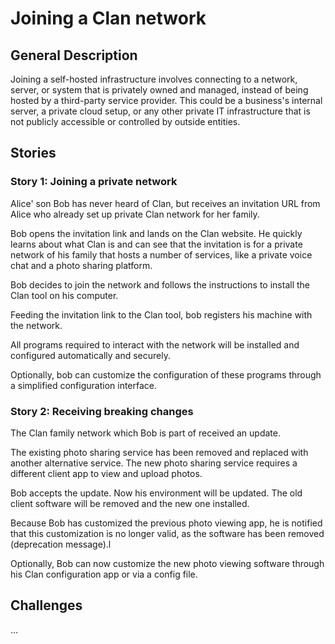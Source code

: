 # Joining a Clan network

## General Description

Joining a self-hosted infrastructure involves connecting to a network, server,
or system that is privately owned and managed, instead of being hosted by a
third-party service provider. This could be a business's internal server, a
private cloud setup, or any other private IT infrastructure that is not publicly
accessible or controlled by outside entities.

## Stories

### Story 1: Joining a private network

Alice' son Bob has never heard of Clan, but receives an invitation URL from
Alice who already set up private Clan network for her family.

Bob opens the invitation link and lands on the Clan website. He quickly learns
about what Clan is and can see that the invitation is for a private network of
his family that hosts a number of services, like a private voice chat and a
photo sharing platform.

Bob decides to join the network and follows the instructions to install the Clan
tool on his computer.

Feeding the invitation link to the Clan tool, bob registers his machine with the
network.

All programs required to interact with the network will be installed and
configured automatically and securely.

Optionally, bob can customize the configuration of these programs through a
simplified configuration interface.

### Story 2: Receiving breaking changes

The Clan family network which Bob is part of received an update.

The existing photo sharing service has been removed and replaced with another
alternative service. The new photo sharing service requires a different client
app to view and upload photos.

Bob accepts the update. Now his environment will be updated. The old client
software will be removed and the new one installed.

Because Bob has customized the previous photo viewing app, he is notified that
this customization is no longer valid, as the software has been removed
(deprecation message).l

Optionally, Bob can now customize the new photo viewing software through his
Clan configuration app or via a config file.

## Challenges

...
